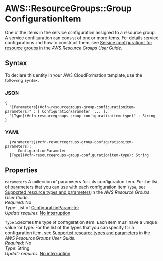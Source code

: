 # AWS::ResourceGroups::Group ConfigurationItem<a name="aws-properties-resourcegroups-group-configurationitem"></a>

One of the items in the service configuration assigned to a resource group\. A service configuration can consist of one or more items\. For details service configurations and how to construct them, see [Service configurations for resource groups](https://docs.aws.amazon.com/ARG/latest/APIReference/about-slg.html) in the *AWS Resource Groups User Guide*\.

## Syntax<a name="aws-properties-resourcegroups-group-configurationitem-syntax"></a>

To declare this entity in your AWS CloudFormation template, use the following syntax:

### JSON<a name="aws-properties-resourcegroups-group-configurationitem-syntax.json"></a>

```
{
  "[Parameters](#cfn-resourcegroups-group-configurationitem-parameters)" : [ ConfigurationParameter, ... ],
  "[Type](#cfn-resourcegroups-group-configurationitem-type)" : String
}
```

### YAML<a name="aws-properties-resourcegroups-group-configurationitem-syntax.yaml"></a>

```
  [Parameters](#cfn-resourcegroups-group-configurationitem-parameters): 
    - ConfigurationParameter
  [Type](#cfn-resourcegroups-group-configurationitem-type): String
```

## Properties<a name="aws-properties-resourcegroups-group-configurationitem-properties"></a>

`Parameters`  <a name="cfn-resourcegroups-group-configurationitem-parameters"></a>
A collection of parameters for this configuration item\. For the list of parameters that you can use with each configuration item `Type`, see [Supported resource types and parameters](https://docs.aws.amazon.com/ARG/latest/APIReference/about-slg.html#about-slg-types) in the *AWS Resource Groups User Guide*\.  
*Required*: No  
*Type*: List of [ConfigurationParameter](aws-properties-resourcegroups-group-configurationparameter.md)  
*Update requires*: [No interruption](https://docs.aws.amazon.com/AWSCloudFormation/latest/UserGuide/using-cfn-updating-stacks-update-behaviors.html#update-no-interrupt)

`Type`  <a name="cfn-resourcegroups-group-configurationitem-type"></a>
Specifies the type of configuration item\. Each item must have a unique value for type\. For the list of the types that you can specify for a configuration item, see [Supported resource types and parameters](https://docs.aws.amazon.com/ARG/latest/APIReference/about-slg.html#about-slg-types) in the *AWS Resource Groups User Guide*\.  
*Required*: No  
*Type*: String  
*Update requires*: [No interruption](https://docs.aws.amazon.com/AWSCloudFormation/latest/UserGuide/using-cfn-updating-stacks-update-behaviors.html#update-no-interrupt)